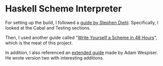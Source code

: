 # Haskell Scheme Interpreter

For setting up the build, I followed a [guide by Stephen Diehl][1].
Specifically, I looked at the Cabal and Testing sections.

Then, I used another guide called "[Write Yourself a Scheme in 48 Hours][2]", which
is the meat of this project.

In addition, I also referenced an [extended guide][3] made by Adam Wespiser. He wrote
version two with interesting additions.

[1]: http://dev.stephendiehl.com/hask/#cabal
[2]: https://en.wikibooks.org/wiki/Write_Yourself_a_Scheme_in_48_Hours
[3]: https://wespiser.com/writings/wyas/home.html
